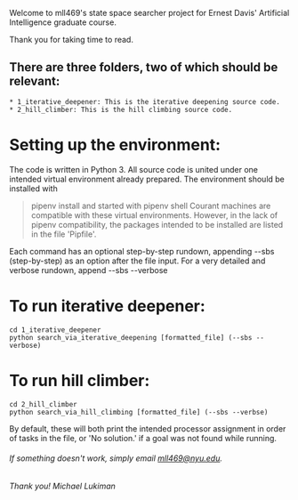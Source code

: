 Welcome to mll469's state space searcher project for Ernest Davis' Artificial Intelligence graduate course.

Thank you for taking time to read. 

## There are three folders, two of which should be relevant:
    * 1_iterative_deepener: This is the iterative deepening source code.
    * 2_hill_climber: This is the hill climbing source code. 

# Setting up the environment:
The code is written in Python 3.
All source code is united under one intended virtual environment already prepared. The environment should be installed with 
>pipenv install 
and started with 
>pipenv shell
Courant machines are compatible with these virtual environments. 
However, in the lack of pipenv compatibility, the packages intended to be installed are listed in the file 'Pipfile'.

Each command has an optional step-by-step rundown, appending 
    --sbs 
(step-by-step) as an option after the file input.
For a very detailed and verbose rundown, append 
    --sbs --verbose

# To run iterative deepener:
    cd 1_iterative_deepener
    python search_via_iterative_deepening [formatted_file] (--sbs --verbose)

# To run hill climber:
    cd 2_hill_climber
    python search_via_hill_climbing [formatted_file] (--sbs --verbse)

By default, these will both print the intended processor assignment in order of tasks in the file, or 'No solution.' if a goal was not found while running. 

###### If something doesn't work, simply email mll469@nyu.edu.
###### Thank you! Michael Lukiman